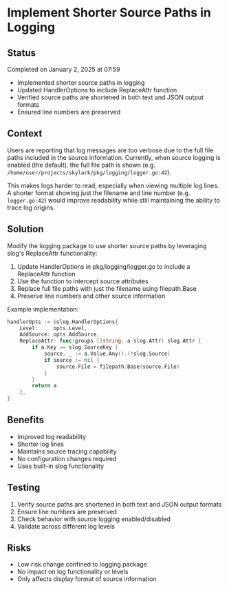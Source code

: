 # Implement Shorter Source Paths in Logging

## Status
Completed on January 2, 2025 at 07:59
- Implemented shorter source paths in logging
- Updated HandlerOptions to include ReplaceAttr function
- Verified source paths are shortened in both text and JSON output formats
- Ensured line numbers are preserved

## Context

Users are reporting that log messages are too verbose due to the full file paths included in the source information. Currently, when source logging is enabled (the default), the full file path is shown (e.g. `/home/user/projects/skylark/pkg/logging/logger.go:42`).

This makes logs harder to read, especially when viewing multiple log lines. A shorter format showing just the filename and line number (e.g. `logger.go:42`) would improve readability while still maintaining the ability to trace log origins.

## Solution

Modify the logging package to use shorter source paths by leveraging slog's ReplaceAttr functionality:

1. Update HandlerOptions in pkg/logging/logger.go to include a ReplaceAttr function
2. Use the function to intercept source attributes
3. Replace full file paths with just the filename using filepath.Base
4. Preserve line numbers and other source information

Example implementation:
```go
handlerOpts := &slog.HandlerOptions{
    Level:     opts.Level,
    AddSource: opts.AddSource,
    ReplaceAttr: func(groups []string, a slog.Attr) slog.Attr {
        if a.Key == slog.SourceKey {
            source, _ := a.Value.Any().(*slog.Source)
            if source != nil {
                source.File = filepath.Base(source.File)
            }
        }
        return a
    },
}
```

## Benefits

- Improved log readability
- Shorter log lines
- Maintains source tracing capability
- No configuration changes required
- Uses built-in slog functionality

## Testing

1. Verify source paths are shortened in both text and JSON output formats
2. Ensure line numbers are preserved
3. Check behavior with source logging enabled/disabled
4. Validate across different log levels

## Risks

- Low risk change confined to logging package
- No impact on log functionality or levels
- Only affects display format of source information
